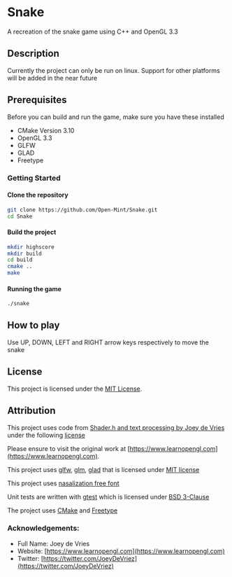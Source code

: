 # Snake
A recreation of the snake game using C++ and OpenGL 3.3

## Description
Currently the project can only be run on linux. Support for other platforms will be added in the near future
## Prerequisites
Before you can build and run the game, make sure you have these installed

- CMake Version 3.10
- OpenGL 3.3
- GLFW
- GLAD
- Freetype

### Getting Started

#### Clone the repository

```bash
git clone https://github.com/Open-Mint/Snake.git
cd Snake
```

#### Build the project
```bash
mkdir highscore
mkdir build
cd build
cmake ..
make
```

#### Running the game
```bash
./snake
```
## How to play

Use UP, DOWN, LEFT and RIGHT arrow keys respectively to move the snake

## License

This project is licensed under the [MIT License](https://opensource.org/licenses/MIT).

## Attribution

This project uses code from [Shader.h and text processing by Joey de Vries](https://www.learnopengl.com) under the following [license](https://creativecommons.org/licenses/by-nc/4.0/)

Please ensure to visit the original work at [https://www.learnopengl.com](https://www.learnopengl.com).

This project uses [glfw](https://www.glfw.org/), [glm](https://glm.g-truc.net/0.9.8/index.html), [glad](https://github.com/Dav1dde/glad) that is licensed under [MIT license](https://github.com/Dav1dde/glad/blob/glad2/LICENSE)

This project uses [nasalization free font](https://www.1001fonts.com/nasalization-free-font.html)

Unit tests are written with [gtest](https://github.com/google/googletest) which is licensed under [BSD 3-Clause](https://github.com/google/googletest/blob/main/LICENSE)

The project uses [CMake](https://cmake.org/) and [Freetype](https://freetype.org/)
### Acknowledgements:
- Full Name: Joey de Vries
- Website: [https://www.learnopengl.com](https://www.learnopengl.com)
- Twitter: [https://twitter.com/JoeyDeVriez](https://twitter.com/JoeyDeVriez)

